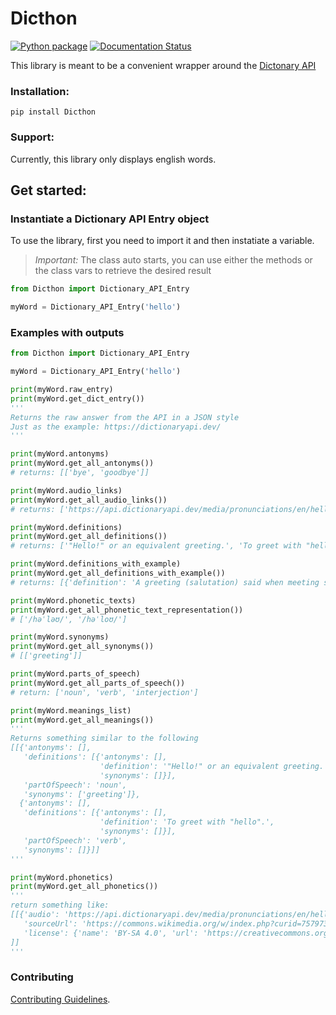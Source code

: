 # Dicthon  

[![Python package](https://github.com/eyji-koike/Dicthon/actions/workflows/python-package.yml/badge.svg?branch=master)](https://github.com/eyji-koike/Dicthon/actions/workflows/python-package.yml) [![Documentation Status](https://readthedocs.org/projects/dicthon/badge/?version=latest)](https://dicthon.readthedocs.io/en/latest/?badge=latest)  

This library is meant to be a convenient wrapper around the [Dictonary API](https://dictionaryapi.dev/)   


### Installation:
```commandline
pip install Dicthon
```

### Support:

Currently, this library only displays english words.

## Get started:

### Instantiate a Dictionary API Entry object

To use the library, first you need to import it and then instatiate a variable.

> _Important:_ The class auto starts, you can use either the methods or the class vars to retrieve the desired result

```python
from Dicthon import Dictionary_API_Entry

myWord = Dictionary_API_Entry('hello')
```

### Examples with outputs


```python
from Dicthon import Dictionary_API_Entry

myWord = Dictionary_API_Entry('hello')

print(myWord.raw_entry)
print(myWord.get_dict_entry())
''' 
Returns the raw answer from the API in a JSON style
Just as the example: https://dictionaryapi.dev/
'''

print(myWord.antonyms)
print(myWord.get_all_antonyms())
# returns: [['bye', 'goodbye']]

print(myWord.audio_links)
print(myWord.get_all_audio_links())
# returns: ['https://api.dictionaryapi.dev/media/pronunciations/en/hello-au.mp3', 'https://api.dictionaryapi.dev/media/pronunciations/en/hello-uk.mp3']

print(myWord.definitions)
print(myWord.get_all_definitions())
# returns: ['"Hello!" or an equivalent greeting.', 'To greet with "hello".', ...]

print(myWord.definitions_with_example)
print(myWord.get_all_definitions_with_example())
# returns: [{'definition': 'A greeting (salutation) said when meeting someone or acknowledging someone’s arrival or presence.', 'example': 'Hello, everyone.'}]

print(myWord.phonetic_texts)
print(myWord.get_all_phonetic_text_representation())
# ['/həˈləʊ/', '/həˈloʊ/']

print(myWord.synonyms)
print(myWord.get_all_synonyms())
# [['greeting']]

print(myWord.parts_of_speech)
print(myWord.get_all_parts_of_speech())
# return: ['noun', 'verb', 'interjection']

print(myWord.meanings_list)
print(myWord.get_all_meanings())
'''
Returns something similar to the following
[[{'antonyms': [],
   'definitions': [{'antonyms': [],
                    'definition': '"Hello!" or an equivalent greeting.',
                    'synonyms': []}],
   'partOfSpeech': 'noun',
   'synonyms': ['greeting']},
  {'antonyms': [],
   'definitions': [{'antonyms': [],
                    'definition': 'To greet with "hello".',
                    'synonyms': []}],
   'partOfSpeech': 'verb',
   'synonyms': []}]]
'''

print(myWord.phonetics)
print(myWord.get_all_phonetics())
'''
return something like:
[[{'audio': 'https://api.dictionaryapi.dev/media/pronunciations/en/hello-au.mp3',
   'sourceUrl': 'https://commons.wikimedia.org/w/index.php?curid=75797336', 
   'license': {'name': 'BY-SA 4.0', 'url': 'https://creativecommons.org/licenses/by-sa/4.0'}},
]]
'''
```

### Contributing

[Contributing Guidelines](/CONTRIBUTING.md).


